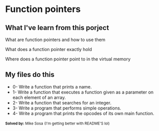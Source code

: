 <h1>Function pointers</h1>
<h2>What I've learn from this porject</h2>
<p>What are function pointers and how to use them</p>
<p>What does a function pointer exactly hold</p>
<p>Where does a function pointer point to in the virtual memory</p>
<h2>My files do this</h2>
<ul>
<li>0- Write a function that prints a name.</li>
<li>1- Write a function that executes a function given as a parameter on each element of an array.</li>
<li>2- Write a function that searches for an integer.</li>
<li>3- Write a program that performs simple operations.</li>
<li>4- Write a program that prints the opcodes of its own main function.</li>
</ul>
<small><strong>Solved by:</strong> Mike Sosa</small>
<small>(I'm getting better with README'S lol)</small>
